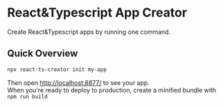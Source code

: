 # React&Typescript App Creator

Create React&Typescript apps by running one command. 

## Quick Overview

``` sh
npx react-ts-creator init my-app
```

Then open [http://localhost:8877/](http://localhost:8877/) to see your app.<br>
When you're ready to deploy to production, create a minified bundle with `npm run build`